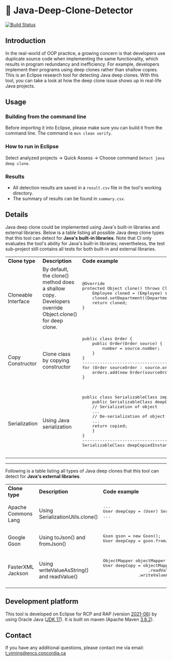 # :tanabata_tree: Java-Deep-Clone-Detector
[![Build Status](https://app.travis-ci.com/yiming-tang-cs/Java-Deep-Clone-Detector.svg?token=gywSHb5G1W81zrovzorQ&branch=master)](https://app.travis-ci.com/yiming-tang-cs/Java-Deep-Clone-Detector)
## Introduction

In the real-world of OOP practice, a growing concern is that developers use duplicate source code when implementing the same functionality, which results in program redundancy and inefficiency. For example, developers implement their programs using deep clones rather than shallow copies. This is an Eclipse research tool for detecting Java deep clones. With this tool, you can take a look at how the deep clone issue shows up in real-life Java projects.

## Usage

### Building from the command line

Before importing it into Eclipse, please make sure you can build it from the command line. The command is `mvn clean verify`.

### How to run in Eclipse
Select analyzed projects -> Quick Assess -> Choose command `Detect java deep clone`.

### Results
- All detection results are saved in a `result.csv` file in the tool's working directory.
- The summary of results can be found in `summary.csv`.

## Details

Java deep clone could be implemented using Java's built-in libraries and external libraries. Below is a table listing all possible Java deep clone types that this tool can detect for **Java's built-in libraries**. Note that CI only evaluates the tool's ability for Java's built-in libraries; nevertheless, the test sub-project still contains all tests for both built-in and external libraries.

<table>
<tr>
    <td> <b>Clone type</b> </td> 
    <td>  <b>Description</b> </td>
    <td> <b>Code example</b> </td>
</tr>

<tr>
    <td> Cloneable Interface </td><td>By default, the clone() method does a shallow copy. Developers override Object.clone() for deep clone.</td>
    <td>
        <pre>
@Override
protected Object clone() throws CloneNotSupportedException {
    Employee cloned = (Employee) super.clone();
    cloned.setDepartment((Department) cloned.getDepartment().clone());
    return cloned;
}
        </pre>
    </td>
</tr>
    
<tr>
    <td>Copy Constructor</td>
    <td>Clone class by copying constructor</td>
    <td><pre>
public class Order {
    public Order(Order source) {
        number = source.number;
    }
}
-----------------------------------------------------------
for (Order sourceOrder : source.orders) {
    orders.add(new Order(sourceOrder));
}
        </pre>
    </td>
</tr>
	
<tr>
    <td>Serialization</td>
    <td>Using Java serialization</td>
    <td><pre>
public class SerializableClass implements Serializable {
    public SerializableClass deepCopy() throws Exception {
	// Serialization of object
	...
	// De-serialization of object
	...
	return copied;
    }
}
-----------------------------------------------------------
SerializableClass deepCopiedInstance = myClass.deepCopy();
    </pre>
    </td>
</tr>
	
</table>

---

Following is a table listing all types of Java deep clones that this tool can detect for **Java's external libraries**.

<table>
<tr>
    <td> <b>Clone type</b> </td> 
    <td>  <b>Description</b> </td>
    <td> <b>Code example</b> </td>
</tr>

<tr>
    <td>Apache Commons Lang</td>
    <td>Using SerializationUtils.clone()</td>
    <td>
        <pre>
...
User deepCopy = (User) SerializationUtils.clone(pm);
...        
	</pre>
    </td>
</tr>

<tr>
    <td>Google Gson</td>
    <td>Using toJson() and fromJson()</td>
    <td>
        <pre>
Gson gson = new Gson();
User deepCopy = gson.fromJson(gson.toJson(pm), User.class);     
	</pre>
    </td>
</tr>
	
<tr>
    <td>FasterXML Jackson</td>
    <td>Using writeValueAsString() and readValue()</td>
    <td>
        <pre>
ObjectMapper objectMapper = new ObjectMapper();
User deepCopy = objectMapper
	    	      .readValue(objectMapper
		      .writeValueAsString(pm), User.class);
	</pre>
    </td>
</tr>
	
</table>


## Development platform

This tool is developed on Eclipse for RCP and RAP (version [2021-06](https://www.eclipse.org/downloads/packages/release/2021-06/r)) by using Oracle Java ([JDK 17](https://www.oracle.com/java/technologies/javase/jdk17-archive-downloads.html)). It is built on maven (Apache Maven [3.8.2](https://maven.apache.org/docs/3.8.2/release-notes.html)).

## Contact

If you have any additional questions, please contact me via email: <t_yiming@encs.concordia.ca>
